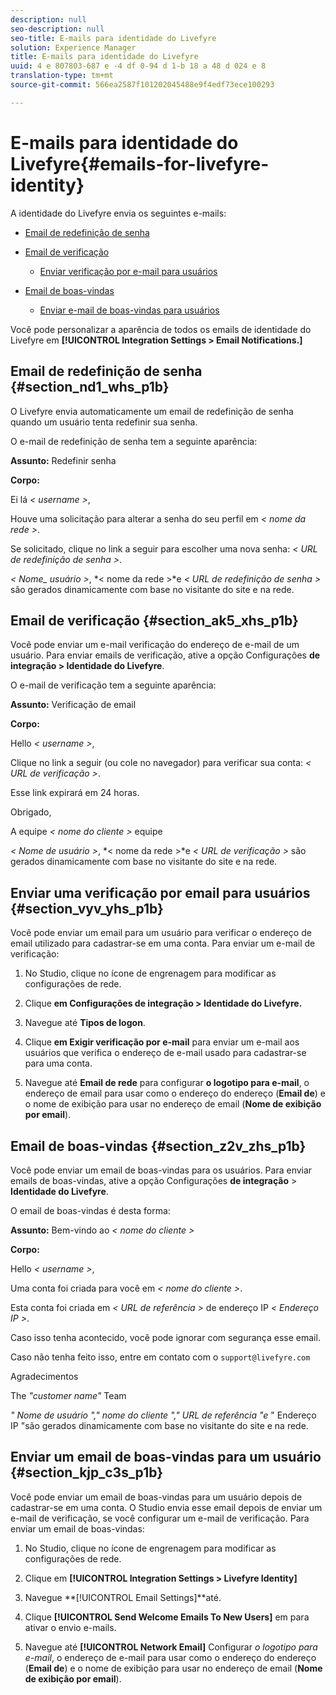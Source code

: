 ```yaml
---
description: null
seo-description: null
seo-title: E-mails para identidade do Livefyre
solution: Experience Manager
title: E-mails para identidade do Livefyre
uuid: 4 e 807803-687 e -4 df 0-94 d 1-b 18 a 48 d 024 e 8
translation-type: tm+mt
source-git-commit: 566ea2587f101202045488e9f4edf73ece100293

---
```



# E-mails para identidade do Livefyre{#emails-for-livefyre-identity}

A identidade do Livefyre envia os seguintes e-mails:

* [Email de redefinição de senha](#c_emails_for_livefyre_identity/section_nd1_whs_p1b)
* [Email de verificação](#c_emails_for_livefyre_identity/section_ak5_xhs_p1b)
   * [Enviar verificação por e-mail para usuários](#c_emails_for_livefyre_identity/section_vyv_yhs_p1b)

* [Email de boas-vindas](#c_emails_for_livefyre_identity/section_z2v_zhs_p1b)
   * [Enviar e-mail de boas-vindas para usuários](#c_emails_for_livefyre_identity/section_kjp_c3s_p1b)

Você pode personalizar a aparência de todos os emails de identidade do Livefyre em **[!UICONTROL Integration Settings > Email Notifications.]**

## Email de redefinição de senha {#section_nd1_whs_p1b}

O Livefyre envia automaticamente um email de redefinição de senha quando um usuário tenta redefinir sua senha.

O e-mail de redefinição de senha tem a seguinte aparência:

**Assunto:** Redefinir senha

**Corpo:**

Ei lá *< username >*,

Houve uma solicitação para alterar a senha do seu perfil em *< nome da rede >*.

Se solicitado, clique no link a seguir para escolher uma nova senha: *< URL de redefinição de senha >*.

*< Nome_ usuário >*, *< nome da rede >*e *< URL de redefinição de senha >* são gerados dinamicamente com base no visitante do site e na rede.

## Email de verificação {#section_ak5_xhs_p1b}

Você pode enviar um e-mail verificação do endereço de e-mail de um usuário. Para enviar emails de verificação, ative a opção Configurações **de integração > Identidade do Livefyre**.

O e-mail de verificação tem a seguinte aparência:

**Assunto:** Verificação de email

**Corpo:**

Hello *< username >*,

Clique no link a seguir (ou cole no navegador) para verificar sua conta: *< URL de verificação >*.

Esse link expirará em 24 horas.

Obrigado,

A equipe *< nome do cliente >* equipe

*< Nome de usuário >*, *< nome da rede >*e *< URL de verificação >* são gerados dinamicamente com base no visitante do site e na rede.

## Enviar uma verificação por email para usuários {#section_vyv_yhs_p1b}

Você pode enviar um email para um usuário para verificar o endereço de email utilizado para cadastrar-se em uma conta. Para enviar um e-mail de verificação:

1. No Studio, clique no ícone de engrenagem para modificar as configurações de rede.
1. Clique **em Configurações de integração > Identidade do Livefyre.**

1. Navegue até **Tipos de logon**.
1. Clique **em Exigir verificação por e-mail** para enviar um e-mail aos usuários que verifica o endereço de e-mail usado para cadastrar-se para uma conta.
1. Navegue até **Email de rede** para configurar **o logotipo para e-mail**, o endereço de email para usar como o endereço do endereço (**Email de**) e o nome de exibição para usar no endereço de email (**Nome de exibição por email**).

## Email de boas-vindas {#section_z2v_zhs_p1b}

Você pode enviar um email de boas-vindas para os usuários. Para enviar emails de boas-vindas, ative a opção Configurações **de integração** > **Identidade do Livefyre**.

O email de boas-vindas é desta forma:

**Assunto:** Bem-vindo ao *< nome do cliente >*

**Corpo:**

Hello *< username >*,

Uma conta foi criada para você em *< nome do cliente >*.

Esta conta foi criada em *< URL de referência >* de endereço IP *< Endereço IP >*.

Caso isso tenha acontecido, você pode ignorar com segurança esse email.

Caso não tenha feito isso, entre em contato com o `support@livefyre.com`

Agradecimentos

The *"customer name"* Team

*" Nome de usuário "," nome do cliente "," URL de referência "e* " Endereço IP "são gerados dinamicamente com base no visitante do site e na rede.

## Enviar um email de boas-vindas para um usuário {#section_kjp_c3s_p1b}

Você pode enviar um email de boas-vindas para um usuário depois de cadastrar-se em uma conta. O Studio envia esse email depois de enviar um e-mail de verificação, se você configurar um e-mail de verificação. Para enviar um email de boas-vindas:

1. No Studio, clique no ícone de engrenagem para modificar as configurações de rede.
1. Clique em **[!UICONTROL Integration Settings > Livefyre Identity]**

1. Navegue **[!UICONTROL Email Settings]**até.

1. Clique **[!UICONTROL Send Welcome Emails To New Users]** em para ativar o envio e-mails.
1. Navegue até **[!UICONTROL Network Email]** Configurar *o logotipo para e-mail*, o endereço de e-mail para usar como o endereço do endereço (**Email de**) e o nome de exibição para usar no endereço de email (**Nome de exibição por email**).
